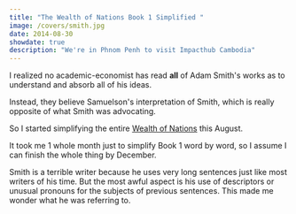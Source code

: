 ```yaml
---
title: "The Wealth of Nations Book 1 Simplified "
image: /covers/smith.jpg
date: 2014-08-30
showdate: true
description: "We're in Phnom Penh to visit Impacthub Cambodia"
---
```



I realized no academic-economist has read **all** of Adam Smith's works as to understand and absorb all of his ideas. 

Instead, they believe Samuelson's interpretation of Smith, which is really opposite of what Smith was advocating. 

So I started simplifying the entire [Wealth of Nations](/research/smith/wealth-of-nations) this August. 

It took me 1 whole month just to simplify Book 1 word by word, so I assume I can finish the whole thing by December. 

Smith is a terrible writer because he uses very long sentences just like most writers of his time. But the most awful aspect is his use of descriptors or unusual pronouns for the subjects of previous sentences. This made me wonder what he was referring to.  

